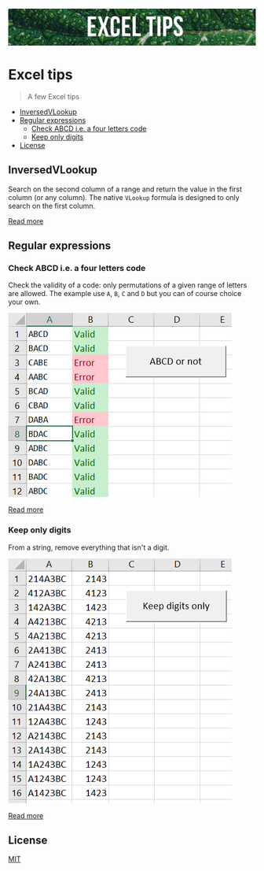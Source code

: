 ![Banner](images/banner.jpg)

# Excel tips

> A few Excel tips

* [InversedVLookup](#inversedvlookup)
* [Regular expressions](#regular-expressions)
  * [Check ABCD i.e. a four letters code](#check-abcd-ie-a-four-letters-code)
  * [Keep only digits](#keep-only-digits)
* [License](#license)

## InversedVLookup

Search on the second column of a range and return the value in the first column (or any column). The native `VLookup` formula is designed to only search on the first column.

[Read more](./src/InversedVLookup/readme.md)

## Regular expressions

### Check ABCD i.e. a four letters code

Check the validity of a code: only permutations of a given range of letters are allowed. The example use `A`, `B`, `C` and `D` but you can of course choice your own.

![Check ABCD](src/RegularExpressions/images/checkABCD.png)

[Read more](./src/RegularExpressions/checkABCD.md)

### Keep only digits

From a string, remove everything that isn't a digit. 

![Keep only digits](./src/RegularExpressions/images/keepDigitsOnly.png)

[Read more](./src/RegularExpressions/keepDigitsOnly.md)

## License

[MIT](LICENSE)
